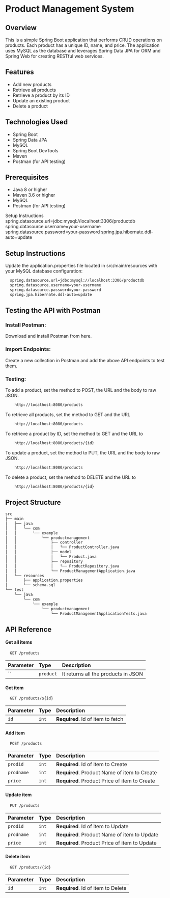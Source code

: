 
# Product Management System
## Overview
This is a simple Spring Boot application that performs CRUD operations on products. Each product has a unique ID, name, and price. The application uses MySQL as the database and leverages Spring Data JPA for ORM and Spring Web for creating RESTful web services.

## Features
* Add new products
* Retrieve all products
* Retrieve a product by its ID
* Update an existing product
* Delete a product
## Technologies Used
* Spring Boot
* Spring Data JPA
* MySQL
* Spring Boot DevTools
* Maven
* Postman (for API testing)
## Prerequisites
* Java 8 or higher
* Maven 3.6 or higher
* MySQL
* Postman (for API testing)

Setup Instructions
spring.datasource.url=jdbc:mysql://localhost:3306/productdb
spring.datasource.username=your-username
spring.datasource.password=your-password
spring.jpa.hibernate.ddl-auto=update

## Setup Instructions


Update the application.properties file located in src/main/resources with your MySQL database configuration:

```bash
  spring.datasource.url=jdbc:mysql://localhost:3306/productdb
  spring.datasource.username=your-username
  spring.datasource.password=your-password
  spring.jpa.hibernate.ddl-auto=update
```

## Testing the API with Postman
### Install Postman:
Download and install Postman from here.

### Import Endpoints:
Create a new collection in Postman and add the above API endpoints to test them.

### Testing:

To add a product, set the method to POST, the URL and the body to raw JSON.
```bash
    http://localhost:8080/products
```


To retrieve all products, set the method to GET and the URL 
```bash
    http://localhost:8080/products
```
To retrieve a product by ID, set the method to GET and the URL to 
```bash 
    http://localhost:8080/products/{id}
```
To update a product, set the method to PUT, the URL and the body to raw JSON.
```bash
    http://localhost:8080/products
```
To delete a product, set the method to DELETE and the URL to 
```bash
    http://localhost:8080/products/{id}
```

## Project Structure

```bash
src
├── main
│   ├── java
│   │   └── com
│   │       └── example
│   │           └── productmanagement
│   │               ├── controller
│   │               │   └── ProductController.java
│   │               ├── model
│   │               │   └── Product.java
│   │               ├── repository
│   │               │   └── ProductRepository.java
│   │               └── ProductManagementApplication.java
│   └── resources
│       ├── application.properties
│       └── schema.sql
└── test
    └── java
        └── com
            └── example
                └── productmanagement
                    └── ProductManagementApplicationTests.java

```
    
## API Reference

#### Get all items

```http
  GET /products
```

| Parameter | Type     | Description                |
| :-------- | :------- | :------------------------- |
| `` | `product` | It returns all the products in JSON |

#### Get item

```http
  GET /products/${id}
```

| Parameter | Type     | Description                       |
| :-------- | :------- | :-------------------------------- |
| `id`      | `int` | **Required**. Id of item to fetch |


#### Add item

```http
  POST /products
```

| Parameter | Type     | Description                       |
| :-------- | :------- | :-------------------------------- |
| `prodid`      | `int` | **Required**. Id of item to Create |
| `prodname`      | `int` | **Required**. Product Name of item to Create |
| `price`      | `int` | **Required**. Product Price of item to Create |

#### Update item

```http
  PUT /products
```

| Parameter | Type     | Description                       |
| :-------- | :------- | :-------------------------------- |
| `prodid`      | `int` | **Required**. Id of item to Update |
| `prodname`      | `int` | **Required**. Product Name of item to Update |
| `price`      | `int` | **Required**. Product Price of item to Update |

#### Delete item
```http
  GET /products/{id}
```

| Parameter | Type     | Description                       |
| :-------- | :------- | :-------------------------------- |
| `id`      | `int` | **Required**. Id of item to Delete |


